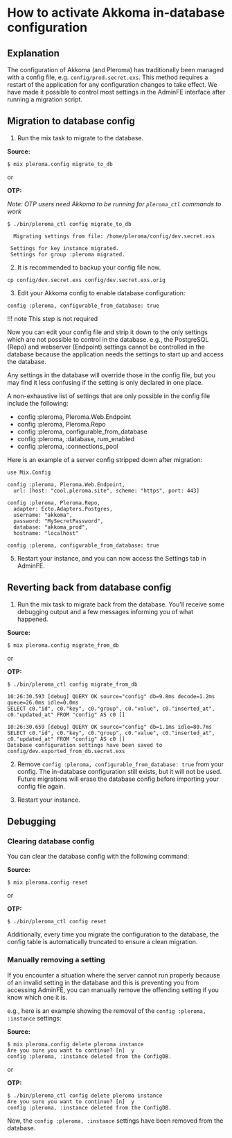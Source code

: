 # How to activate Akkoma in-database configuration
## Explanation

The configuration of Akkoma (and Pleroma) has traditionally been managed with a config file, e.g. `config/prod.secret.exs`. This method requires a restart of the application for any configuration changes to take effect. We have made it possible to control most settings in the AdminFE interface after running a migration script.

## Migration to database config

1. Run the mix task to migrate to the database.

  **Source:**

  ```
  $ mix pleroma.config migrate_to_db
  ```

  or

  **OTP:**

  *Note: OTP users need Akkoma to be running for `pleroma_ctl` commands to work*

  ```
  $ ./bin/pleroma_ctl config migrate_to_db
  ```

  ```
    Migrating settings from file: /home/pleroma/config/dev.secret.exs

   Settings for key instance migrated.
   Settings for group :pleroma migrated.
  ```

2. It is recommended to backup your config file now.

  ```
  cp config/dev.secret.exs config/dev.secret.exs.orig
  ```

3. Edit your Akkoma config to enable database configuration:

  ```
  config :pleroma, configurable_from_database: true
  ```

!!! note
    This step is not required

  Now you can edit your config file and strip it down to the only settings which are not possible to control in the database. e.g., the PostgreSQL (Repo) and webserver (Endpoint) settings cannot be controlled in the database because the application needs the settings to start up and access the database.

  Any settings in the database will override those in the config file, but you may find it less confusing if the setting is only declared in one place.

  A non-exhaustive list of settings that are only possible in the config file include the following:

  * config :pleroma, Pleroma.Web.Endpoint
  * config :pleroma, Pleroma.Repo
  * config :pleroma, configurable\_from\_database
  * config :pleroma, :database, rum_enabled
  * config :pleroma, :connections_pool

  Here is an example of a server config stripped down after migration:

  ```
  use Mix.Config

  config :pleroma, Pleroma.Web.Endpoint,
    url: [host: "cool.pleroma.site", scheme: "https", port: 443]

  config :pleroma, Pleroma.Repo,
    adapter: Ecto.Adapters.Postgres,
    username: "akkoma",
    password: "MySecretPassword",
    database: "akkoma_prod",
    hostname: "localhost"

  config :pleroma, configurable_from_database: true
  ```

5. Restart your instance, and you can now access the Settings tab in AdminFE.

## Reverting back from database config

1. Run the mix task to migrate back from the database. You'll receive some debugging output and a few messages informing you of what happened.

  **Source:**

  ```
  $ mix pleroma.config migrate_from_db
  ```

  or

  **OTP:**

  ```
  $ ./bin/pleroma_ctl config migrate_from_db
  ```

  ```
  10:26:30.593 [debug] QUERY OK source="config" db=9.8ms decode=1.2ms queue=26.0ms idle=0.0ms
  SELECT c0."id", c0."key", c0."group", c0."value", c0."inserted_at", c0."updated_at" FROM "config" AS c0 []

  10:26:30.659 [debug] QUERY OK source="config" db=1.1ms idle=80.7ms
  SELECT c0."id", c0."key", c0."group", c0."value", c0."inserted_at", c0."updated_at" FROM "config" AS c0 []
  Database configuration settings have been saved to config/dev.exported_from_db.secret.exs
  ```

2. Remove `config :pleroma, configurable_from_database: true` from your config. The in-database configuration still exists, but it will not be used. Future migrations will erase the database config before importing your config file again.

3. Restart your instance.

## Debugging

### Clearing database config
You can clear the database config with the following command:

  **Source:**

  ```
  $ mix pleroma.config reset
  ```

  or

  **OTP:**

  ```
  $ ./bin/pleroma_ctl config reset
  ```

Additionally, every time you migrate the configuration to the database, the config table is automatically truncated to ensure a clean migration.

### Manually removing a setting
If you encounter a situation where the server cannot run properly because of an invalid setting in the database and this is preventing you from accessing AdminFE, you can manually remove the offending setting if you know which one it is.

e.g., here is an example showing the removal of the `config :pleroma, :instance` settings:

  **Source:**

  ```
  $ mix pleroma.config delete pleroma instance
  Are you sure you want to continue? [n]  y
  config :pleroma, :instance deleted from the ConfigDB.
  ```

  or

  **OTP:**

  ```
  $ ./bin/pleroma_ctl config delete pleroma instance
  Are you sure you want to continue? [n]  y
  config :pleroma, :instance deleted from the ConfigDB.
  ```

Now, the `config :pleroma, :instance` settings have been removed from the database.
